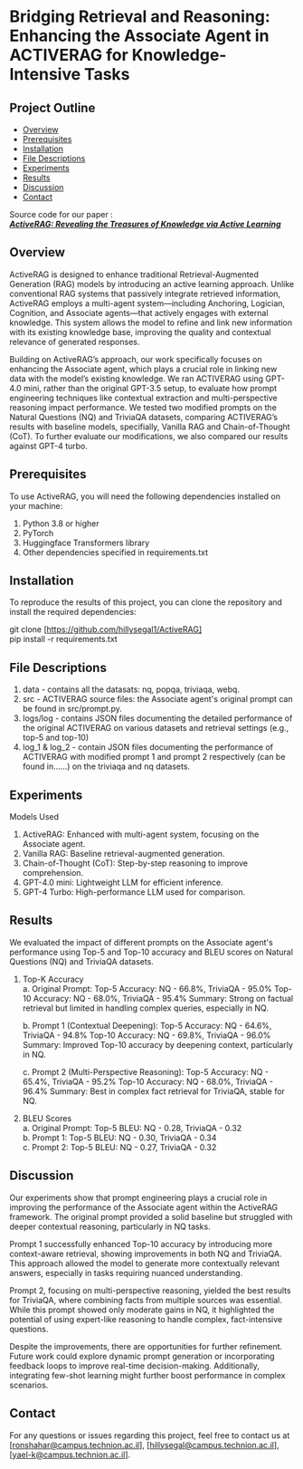 # Bridging Retrieval and Reasoning: Enhancing the Associate Agent in ACTIVERAG for Knowledge-Intensive Tasks

## Project Outline
- [Overview](#overview)
- [Prerequisites](#prerequisites)
- [Installation](#installation)
- [File Descriptions](#file-descriptions)
- [Experiments](#experiments)
- [Results](#results)
- [Discussion](#discussion)
- [Contact](#contact)

Source code for our paper :  
***[ActiveRAG: Revealing the Treasures of Knowledge via Active Learning](https://arxiv.org/abs/2402.13547)***

## Overview

ActiveRAG is designed to enhance traditional Retrieval-Augmented Generation (RAG) models by introducing an active learning approach. Unlike conventional RAG systems that passively integrate retrieved information, ActiveRAG employs a multi-agent system—including Anchoring, Logician, Cognition, and Associate agents—that actively engages with external knowledge. This system allows the model to refine and link new information with its existing knowledge base, improving the quality and contextual relevance of generated responses.

Building on ActiveRAG’s approach, our work specifically focuses on enhancing the Associate agent, which plays a crucial role in linking new data with the model’s existing knowledge. We ran ACTIVERAG using GPT-4.0 mini, rather than the original GPT-3.5 setup, to evaluate how prompt engineering techniques like contextual extraction and multi-perspective reasoning impact performance. We tested two modified prompts on the Natural Questions (NQ) and TriviaQA datasets, comparing ACTIVERAG’s results with baseline models, specifially, Vanilla RAG and Chain-of-Thought (CoT). To further evaluate our modifications, we also compared our results against GPT-4 turbo. 

## Prerequisites
To use ActiveRAG, you will need the following dependencies installed on your machine:

1. Python 3.8 or higher
2. PyTorch
3. Huggingface Transformers library
4. Other dependencies specified in requirements.txt

## Installation
To reproduce the results of this project, you can clone the repository and install the required dependencies:

git clone [https://github.com/hillysegal1/ActiveRAG]                                                                                    
pip install -r requirements.txt

## File Descriptions

1. data - contains all the datasats: nq, popqa, triviaqa, webq.
2. src - ACTIVERAG source files: the Associate agent's original prompt can be found in src/prompt.py.
3. logs/log - contains JSON files documenting the detailed performance of the original ACTIVERAG on various datasets and retrieval settings (e.g., top-5 and top-10)
4. log_1 & log_2 - contain JSON files documenting the performance of ACTIVERAG with modified prompt 1 and prompt 2 respectively (can be found in......) on the triviaqa and nq datasets.

## Experiments
Models Used
1. ActiveRAG: Enhanced with multi-agent system, focusing on the Associate agent.
2. Vanilla RAG: Baseline retrieval-augmented generation.
3. Chain-of-Thought (CoT): Step-by-step reasoning to improve comprehension.
4. GPT-4.0 mini: Lightweight LLM for efficient inference.
5. GPT-4 Turbo: High-performance LLM used for comparison.

## Results
We evaluated the impact of different prompts on the Associate agent's performance using Top-5 and Top-10 accuracy and BLEU scores on Natural Questions (NQ) and TriviaQA datasets.

1. Top-K Accuracy                                                    
   a. Original Prompt:
   Top-5 Accuracy: NQ - 66.8%, TriviaQA - 95.0%
   Top-10 Accuracy: NQ - 68.0%, TriviaQA - 95.4%
   Summary: Strong on factual retrieval but limited in handling complex queries, especially in NQ.
   
   b. Prompt 1 (Contextual Deepening):
   Top-5 Accuracy: NQ - 64.6%, TriviaQA - 94.8%
   Top-10 Accuracy: NQ - 69.8%, TriviaQA - 96.0%
   Summary: Improved Top-10 accuracy by deepening context, particularly in NQ.
   
   c. Prompt 2 (Multi-Perspective Reasoning):
   Top-5 Accuracy: NQ - 65.4%, TriviaQA - 95.2%
   Top-10 Accuracy: NQ - 68.0%, TriviaQA - 96.4%
   Summary: Best in complex fact retrieval for TriviaQA, stable for NQ.

2. BLEU Scores                 
   a. Original Prompt:
   Top-5 BLEU: NQ - 0.28, TriviaQA - 0.32                          
   b. Prompt 1:
   Top-5 BLEU: NQ - 0.30, TriviaQA - 0.34                        
   c. Prompt 2:
   Top-5 BLEU: NQ - 0.27, TriviaQA - 0.32

## Discussion
Our experiments show that prompt engineering plays a crucial role in improving the performance of the Associate agent within the ActiveRAG framework. The original prompt provided a solid baseline but struggled with deeper contextual reasoning, particularly in NQ tasks.

Prompt 1 successfully enhanced Top-10 accuracy by introducing more context-aware retrieval, showing improvements in both NQ and TriviaQA. This approach allowed the model to generate more contextually relevant answers, especially in tasks requiring nuanced understanding.

Prompt 2, focusing on multi-perspective reasoning, yielded the best results for TriviaQA, where combining facts from multiple sources was essential. While this prompt showed only moderate gains in NQ, it highlighted the potential of using expert-like reasoning to handle complex, fact-intensive questions.

Despite the improvements, there are opportunities for further refinement. Future work could explore dynamic prompt generation or incorporating feedback loops to improve real-time decision-making. Additionally, integrating few-shot learning might further boost performance in complex scenarios.
   
## Contact
For any questions or issues regarding this project, feel free to contact us at [ronshahar@campus.technion.ac.il], [hillysegal@campus.technion.ac.il], [yael-k@campus.technion.ac.il].
